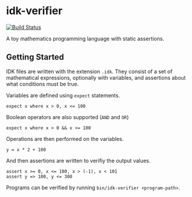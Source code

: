 # idk-verifier

[![Build Status](https://travis-ci.org/binary-koan/idk-verifier.svg)](https://travis-ci.org/binary-koan/idk-verifier)

A toy mathematics programming language with static assertions.

## Getting Started

IDK files are written with the extension `.idk`. They consist of a set
of mathematical expressions, optionally with variables, and assertions about
what conditions must be true.

Variables are defined using `expect` statements.

```
expect x where x > 0, x <= 100
```

Boolean operators are also supported (`AND` and `OR`)

```
expect x where x > 0 && x <= 100
```

Operations are then performed on the variables.

```
y = x * 2 + 100
```

And then assertions are written to verifiy the output values.

```
assert x >= 0, x <= 100, x > (-1), x < 101
assert y => 100, y <= 300
```

Programs can be verified by running `bin/idk-verifier <program-path>`.
